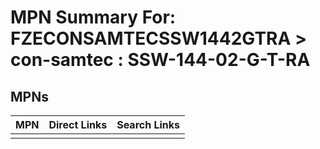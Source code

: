 



# MPN Summary For: FZECONSAMTECSSW1442GTRA > con-samtec : SSW-144-02-G-T-RA

## MPNs
  

|MPN|Direct Links|Search Links|
| :--- | :--- | :--- |
||||
